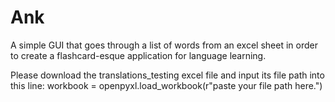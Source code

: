 # Ank
A simple GUI that goes through a list of words from an excel sheet in order to create a flashcard-esque application for language learning.

Please download the translations_testing excel file and input its file path into this line:
workbook = openpyxl.load_workbook(r"paste your file path here.")
